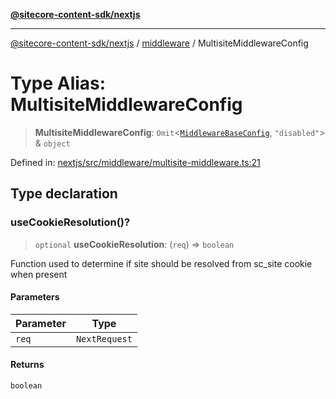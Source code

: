 [**@sitecore-content-sdk/nextjs**](../../README.md)

***

[@sitecore-content-sdk/nextjs](../../README.md) / [middleware](../README.md) / MultisiteMiddlewareConfig

# Type Alias: MultisiteMiddlewareConfig

> **MultisiteMiddlewareConfig**: `Omit`\<[`MiddlewareBaseConfig`](MiddlewareBaseConfig.md), `"disabled"`\> & `object`

Defined in: [nextjs/src/middleware/multisite-middleware.ts:21](https://github.com/Sitecore/xmc-jss-dev/blob/4e954baaff703857abef880e6218bead13dfe25d/packages/nextjs/src/middleware/multisite-middleware.ts#L21)

## Type declaration

### useCookieResolution()?

> `optional` **useCookieResolution**: (`req`) => `boolean`

Function used to determine if site should be resolved from sc_site cookie when present

#### Parameters

| Parameter | Type |
| ------ | ------ |
| `req` | `NextRequest` |

#### Returns

`boolean`
